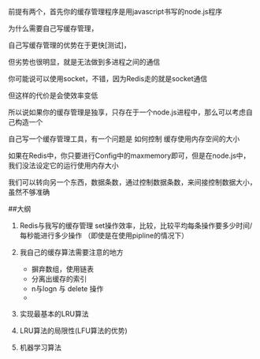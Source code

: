 前提有两个，首先你的缓存管理程序是用javascript书写的node.js程序

为什么需要自己写缓存管理，

自己写缓存管理的优势在于更快[测试]，

但劣势也很明显，就是无法做到多进程之间的通信

你可能说可以使用socket，不错，因为Redis走的就是socket通信

但这样的代价是会使效率变低

所以说如果你的缓存管理是独享，只存在于一个node.js进程中，那么可以考虑自己构造一个

自己写一个缓存管理工具，有一个问题是 如何控制 缓存使用内存空间的大小

如果在Redis中，你只要进行Config中的maxmemory即可，但是在node.js中，我们没法设定它的运行使用内存大小

我们可以转向另一个东西，数据条数，通过控制数据条数，来间接控制数据大小，虽然不够准确

##大纲


1. Redis与我写的缓存管理 set操作效率，比较，比较平均每条操作要多少时间/每秒能进行多少操作 （即使是在使用pipline的情况下）

2. 我自己的缓存算法需要注意的地方

   - 摒弃数组，使用链表
   - 分离出缓存的索引
   - n与logn 与 delete 操作
   - 
3. 实现最基本的LRU算法

4. LRU算法的局限性(LFU算法的优势)

5. 机器学习算法